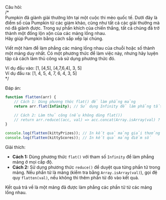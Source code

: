 Câu hỏi:  
/*  
Pumpkin đã giành giải thưởng lớn tại một cuộc thi mèo quốc tế. Dưới đây là điểm số của Pumpkin từ các giám khảo, cũng như tất cả các giải thưởng mà nó đã giành được. Trong sự phấn khích của chiến thắng, tất cả chúng đã trở thành một đống lộn xộn của các mảng lồng nhau.  
Hãy giúp Pumpkin bằng cách sắp xếp lại chúng.  

Viết một hàm để làm phẳng các mảng lồng nhau của chuỗi hoặc số thành một mảng duy nhất. Có một phương thức để làm việc này, nhưng hãy luyện tập cả cách làm thủ công và sử dụng phương thức đó.  

Ví dụ đầu vào: [1, [4,5], [4,7,6,4], 3, 5]  
Ví dụ đầu ra: [1, 4, 5, 4, 7, 6, 4, 3, 5]  
*/  

Đáp án:

```javascript
function flatten(arr) {
    // Cách 1: Dùng phương thức flat() để làm phẳng mảng
    return arr.flat(Infinity); // Sử dụng Infinity để làm phẳng tất cả các cấp độ mảng

    // Cách 2: Làm thủ công (nếu không dùng flat())
    // return arr.reduce((acc, val) => acc.concat(Array.isArray(val) ? flatten(val) : val), []);
}

console.log(flatten(kittyPrizes)); // In kết quả mảng giải thưởng
console.log(flatten(kittyScores)); // In kết quả mảng điểm số
```

Giải thích:
- **Cách 1:** Dùng phương thức `flat()` với tham số `Infinity` để làm phẳng mảng ở mọi cấp độ.
- **Cách 2:** Sử dụng phương thức `reduce()` để duyệt qua từng phần tử trong mảng. Nếu phần tử là mảng (kiểm tra bằng `Array.isArray(val)`), gọi đệ quy `flatten(val)`, nếu không thì thêm phần tử đó vào kết quả.

Kết quả trả về là một mảng đã được làm phẳng các phần tử từ các mảng lồng nhau.
